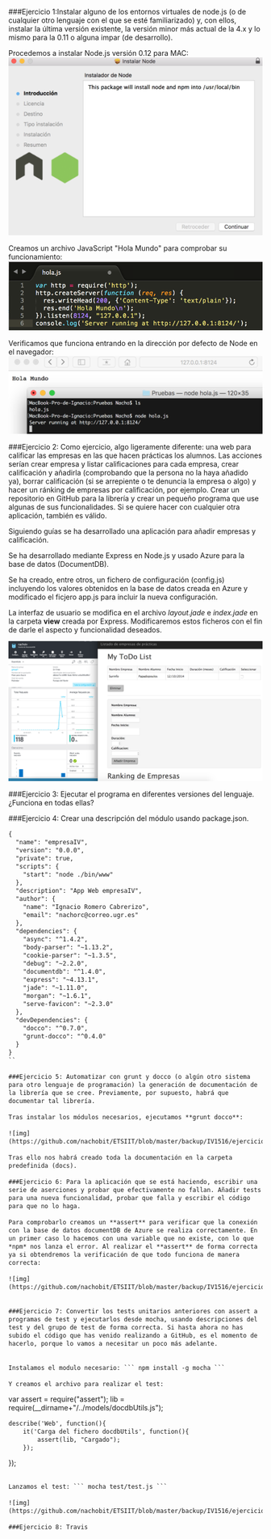 ###Ejercicio 1:Instalar alguno de los entornos virtuales de node.js (o de cualquier otro lenguaje con el que se esté familiarizado) y, con ellos, instalar la última versión existente, la versión minor más actual de la 4.x y lo mismo para la 0.11 o alguna impar (de desarrollo).

Procedemos a instalar Node.js versión 0.12 para MAC:
![img](https://github.com/nachobit/ETSIIT/blob/master/backup/IV1516/ejercicios/tema2/install.png)

Creamos un archivo JavaScript "Hola Mundo" para comprobar su funcionamiento:
![img](https://github.com/nachobit/ETSIIT/blob/master/backup/IV1516/ejercicios/tema2/code.png)

Verificamos que funciona entrando en la dirección por defecto de Node en el navegador:
![img](https://github.com/nachobit/ETSIIT/blob/master/backup/IV1516/ejercicios/tema2/prueba.png)


###Ejercicio 2: Como ejercicio, algo ligeramente diferente: una web para calificar las empresas en las que hacen prácticas los alumnos. Las acciones serían crear empresa y listar calificaciones para cada empresa, crear calificación y añadirla (comprobando que la persona no la haya añadido ya), borrar calificación (si se arrepiente o te denuncia la empresa o algo) y hacer un ránking de empresas por calificación, por ejemplo. Crear un repositorio en GitHub para la librería y crear un pequeño programa que use algunas de sus funcionalidades. Si se quiere hacer con cualquier otra aplicación, también es válido.

Siguiendo guías se ha desarrollado una aplicación para añadir empresas y calificación.

Se ha desarrollado mediante Express en Node.js y usado Azure para la base de datos (DocumentDB).

Se ha creado, entre otros, un fichero de configuración (config.js) incluyendo los valores obtenidos en la base de datos creada en Azure y modificado el ficjero app.js para incluir la nueva configuración.

La interfaz de usuario se modifica en el archivo *layout.jade* e *index.jade* en la carpeta **view** creada por Express. Modificaremos estos ficheros con el fin de darle el aspecto y funcionalidad deseados.

![img](https://github.com/nachobit/ETSIIT/blob/master/backup/IV1516/ejercicios/tema2/empresaIV.png)

###Ejercicio 3: Ejecutar el programa en diferentes versiones del lenguaje. ¿Funciona en todas ellas?



###Ejercicio 4: Crear una descripción del módulo usando package.json. 
```
{
  "name": "empresaIV",
  "version": "0.0.0",
  "private": true,
  "scripts": {
    "start": "node ./bin/www"
  },
  "description": "App Web empresaIV",
  "author": {
    "name": "Ignacio Romero Cabrerizo",
    "email": "nachorc@correo.ugr.es"
  },
  "dependencies": {
    "async": "^1.4.2",
    "body-parser": "~1.13.2",
    "cookie-parser": "~1.3.5",
    "debug": "~2.2.0",
    "documentdb": "^1.4.0",
    "express": "~4.13.1",
    "jade": "~1.11.0",
    "morgan": "~1.6.1",
    "serve-favicon": "~2.3.0"
  },
  "devDependencies": {
    "docco": "^0.7.0",
    "grunt-docco": "^0.4.0"
  }
}
``

###Ejercicio 5: Automatizar con grunt y docco (o algún otro sistema para otro lenguaje de programación) la generación de documentación de la librería que se cree. Previamente, por supuesto, habrá que documentar tal librería.

Tras instalar los módulos necesarios, ejecutamos **grunt docco**:

![img](https://github.com/nachobit/ETSIIT/blob/master/backup/IV1516/ejercicios/tema2/docco.png)

Tras ello nos habrá creado toda la documentación en la carpeta predefinida (docs).

###Ejercicio 6: Para la aplicación que se está haciendo, escribir una serie de aserciones y probar que efectivamente no fallan. Añadir tests para una nueva funcionalidad, probar que falla y escribir el código para que no lo haga.

Para comprobarlo creamos un **assert** para verificar que la conexión con la base de datos documentDB de Azure se realiza correctamente. En un primer caso lo hacemos con una variable que no existe, con lo que *npm* nos lanza el error. Al realizar el **assert** de forma correcta ya si obtendremos la verificación de que todo funciona de manera correcta:

![img](https://github.com/nachobit/ETSIIT/blob/master/backup/IV1516/ejercicios/tema2/check.png)


###Ejercicio 7: Convertir los tests unitarios anteriores con assert a programas de test y ejecutarlos desde mocha, usando descripciones del test y del grupo de test de forma correcta. Si hasta ahora no has subido el código que has venido realizando a GitHub, es el momento de hacerlo, porque lo vamos a necesitar un poco más adelante.


Instalamos el modulo necesario: ``` npm install -g mocha ```

Y creamos el archivo para realizar el test:

```

var assert = require("assert");
lib = require(__dirname+"/../models/docdbUtils.js");

    describe('Web', function(){
        it('Carga del fichero docdbUtils', function(){
            assert(lib, "Cargado");
        });
});

```

Lanzamos el test: ``` mocha test/test.js ```

![img](https://github.com/nachobit/ETSIIT/blob/master/backup/IV1516/ejercicios/tema2/test.png)

###Ejercicio 8: Travis


